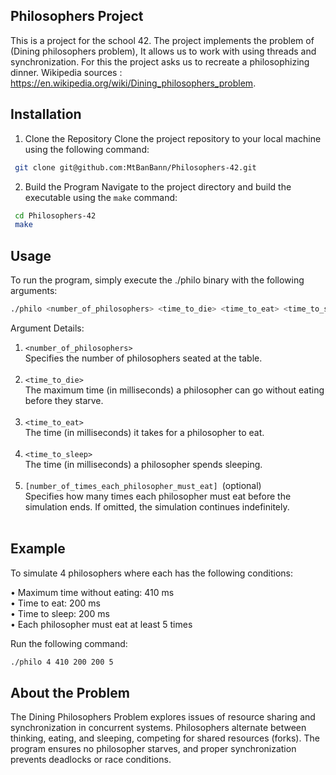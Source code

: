 Philosophers Project
---------------------------------------
This is a project for the school 42. The project implements the problem of (Dining philosophers problem), It allows us to work with using threads and synchronization. For this the project asks us to recreate a philosophizing dinner. 
Wikipedia sources : https://en.wikipedia.org/wiki/Dining_philosophers_problem.

Installation
---------------------------------------
1. Clone the Repository
Clone the project repository to your local machine using the following command:<br>
```bash
 git clone git@github.com:MtBanBann/Philosophers-42.git
```
2. Build the Program
Navigate to the project directory and build the executable using the ```make``` command:<br>
```bash
 cd Philosophers-42
 make
```



Usage
---------------------------------------
To run the program, simply execute the ./philo binary with the following arguments:
```bash
./philo <number_of_philosophers> <time_to_die> <time_to_eat> <time_to_sleep> [number_of_times_each_philosopher_must_eat]
```
Argument Details:

1. ```<number_of_philosophers>```<br>
Specifies the number of philosophers seated at the table.<br><br>
2. ```<time_to_die>```<br>
The maximum time (in milliseconds) a philosopher can go without eating before they starve.<br><br>
3. ```<time_to_eat>```<br>
The time (in milliseconds) it takes for a philosopher to eat.<br><br>
4. ```<time_to_sleep>```<br>
The time (in milliseconds) a philosopher spends sleeping.<br><br>
5. ```[number_of_times_each_philosopher_must_eat] ```(optional)<br>
Specifies how many times each philosopher must eat before the simulation ends. If omitted, the simulation continues indefinitely.<br><br>
  
Example
-------------------------------------------

To simulate 4 philosophers where each has the following conditions:

• Maximum time without eating: 410 ms<br>
• Time to eat: 200 ms<br>
• Time to sleep: 200 ms<br>
• Each philosopher must eat at least 5 times<br>

Run the following command:

```bash
./philo 4 410 200 200 5
```

About the Problem
-------------------------------------------

The Dining Philosophers Problem explores issues of resource sharing and synchronization in concurrent systems. Philosophers alternate between thinking, eating, and sleeping, competing for shared resources (forks). The program ensures no philosopher starves, and proper synchronization prevents deadlocks or race conditions.
